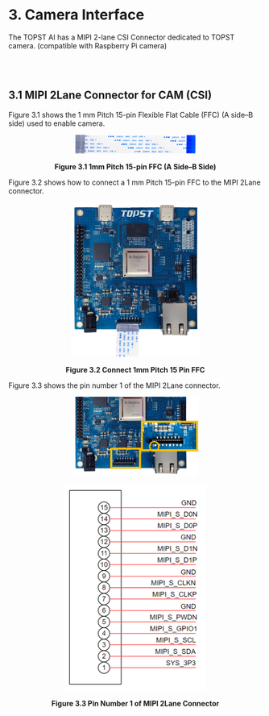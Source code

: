 ﻿# 3. Camera Interface

The TOPST AI has a MIPI 2-lane CSI Connector dedicated to TOPST camera.
(compatible with Raspberry Pi camera)

<br/><br/>

## 3.1 MIPI 2Lane Connector for CAM (CSI)

Figure 3.1 shows the 1 mm Pitch 15-pin Flexible Flat Cable (FFC) (A
side–B side) used to enable camera.
<p align="center"><img src="https://github.com/topst-development/Documentation/blob/main/TOPST-AI/Hardware/media/2. Camera.image1.png"
style="width:2.5in;height:0.39406in" /></p>
<p align="center"><strong>Figure 3.1 1mm Pitch 15-pin FFC (A Side–B Side)</strong></p>

Figure 3.2 shows how to connect a 1 mm Pitch 15-pin FFC to the MIPI
2Lane connector.
<p align="center"><img src="https://github.com/topst-development/Documentation/blob/main/TOPST-AI/Hardware/media/2. Camera.image2.png"
style="width:2.66667in;height:3.20751in" /></p>
<p align="center"><strong>Figure 3.2 Connect 1mm Pitch 15 Pin FFC</strong></p>

Figure 3.3 shows the pin number 1 of the MIPI 2Lane connector.
<p align="center"><img src="https://github.com/topst-development/Documentation/blob/main/TOPST-AI/Hardware/media/2. Camera.image3.png"
style="width:2.61458in;height:1.64078in" /></p>
<p align="center"><img src="https://github.com/topst-development/Documentation/blob/main/TOPST-AI/Hardware/media/2. Camera.image4.png"
style="width:2.90666in;height:4.25059in"
alt="텍스트, 스크린샷, 폰트, 번호이(가) 표시된 사진 자동 생성된 설명" /></p>
<p align="center"><strong>Figure 3.3 Pin Number 1 of MIPI 2Lane Connector</strong></p>
